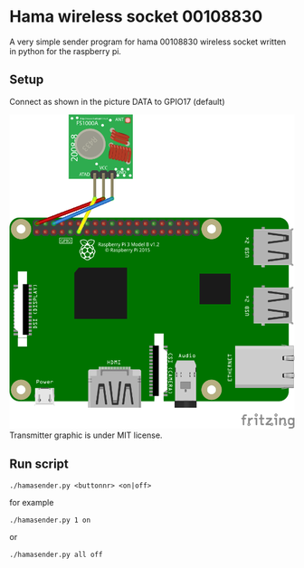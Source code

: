 # Hama wireless socket 00108830
A very simple sender program for hama 00108830 wireless socket written in python for the raspberry pi. 

## Setup
Connect as shown in the picture
DATA to GPIO17 (default)

![Wiring](wiring.png)
Transmitter graphic is under MIT license.
## Run script
```
./hamasender.py <buttonnr> <on|off>
```

for example
```
./hamasender.py 1 on
```
or
```
./hamasender.py all off
```
